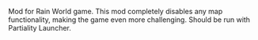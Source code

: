 Mod for Rain World game.
This mod completely disables any map functionality, making the game even more challenging.
Should be run with Partiality Launcher.
